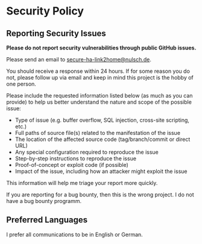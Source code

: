 # Security Policy

## Reporting Security Issues

**Please do not report security vulnerabilities through public GitHub issues.**

Please send an email to [secure-ha-link2home@nulsch.de](mailto:secure-ha-link2home@nulsch.de). 

You should receive a response within 24 hours. If for some reason you do not, please follow up via email and keep in mind this project is the hobby of one person.

Please include the requested information listed below (as much as you can provide) to help us better understand the nature and scope of the possible issue:

  * Type of issue (e.g. buffer overflow, SQL injection, cross-site scripting, etc.)
  * Full paths of source file(s) related to the manifestation of the issue
  * The location of the affected source code (tag/branch/commit or direct URL)
  * Any special configuration required to reproduce the issue
  * Step-by-step instructions to reproduce the issue
  * Proof-of-concept or exploit code (if possible)
  * Impact of the issue, including how an attacker might exploit the issue

This information will help me triage your report more quickly.

If you are reporting for a bug bounty, then this is the wrong project. I do not have a bug bounty programm.

## Preferred Languages

I prefer all communications to be in English or German.

